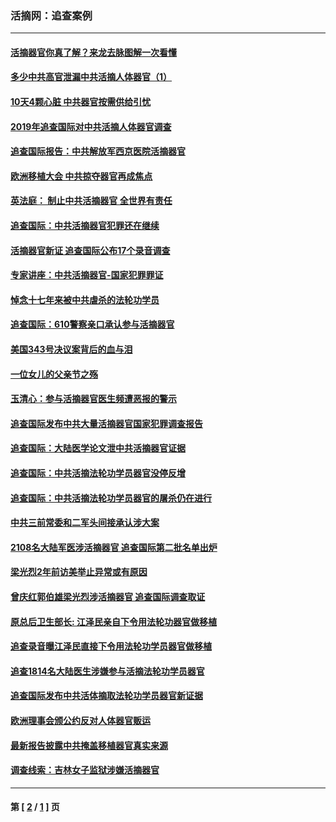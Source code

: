 ### 活摘网：追查案例
---
#### [活摘器官你真了解？来龙去脉图解一次看懂](../../pages/nf5880/n13013820.md?01290430) 
#### [多少中共高官泄漏中共活摘人体器官（1）](../../pages/nf5880/n12671234.md?01290430) 
#### [10天4颗心脏 中共器官按需供给引忧](../../pages/nf5880/n12326366.md?01290430) 
#### [2019年追查国际对中共活摘人体器官调查](../../pages/nf5880/n11917733.md?01290430) 
#### [追查国际报告：中共解放军西京医院活摘器官](../../pages/nf5880/n11838359.md?01290430) 
#### [欧洲移植大会 中共掠夺器官再成焦点](../../pages/nf5880/n11538883.md?01290430) 
#### [英法庭： 制止中共活摘器官 全世界有责任](../../pages/nf5880/n11330691.md?01290430) 
#### [追查国际：中共活摘器官犯罪还在继续](../../pages/nf5880/n11218301.md?01290430) 
#### [活摘器官新证 追查国际公布17个录音调查](../../pages/nf5880/n10897744.md?01290430) 
#### [专家讲座：中共活摘器官-国家犯罪罪证](../../pages/nf5880/n8828153.md?01290430) 
#### [悼念十七年来被中共虐杀的法轮功学员](../../pages/nf5880/n8124823.md?01290430) 
#### [追查国际：610警察亲口承认参与活摘器官](../../pages/nf5880/n8109067.md?01290430) 
#### [美国343号决议案背后的血与泪](../../pages/nf5880/n8020684.md?01290430) 
#### [一位女儿的父亲节之殇](../../pages/nf5880/n8014122.md?01290430) 
#### [玉清心：参与活摘器官医生频遭恶报的警示](../../pages/nf5880/n4637546.md?01290430) 
#### [追查国际发布中共大量活摘器官国家犯罪调查报告](../../pages/nf5880/n4613428.md?01290430) 
#### [追查国际：大陆医学论文泄中共活摘器官证据](../../pages/nf5880/n4608794.md?01290430) 
#### [追查国际：中共活摘法轮功学员器官没停反增](../../pages/nf5880/n4584075.md?01290430) 
#### [追查国际：中共活摘法轮功学员器官的屠杀仍在进行](../../pages/nf5880/n4299154.md?01290430) 
#### [中共三前常委和二军头间接承认涉大案](../../pages/nf5880/n4286244.md?01290430) 
#### [2108名大陆军医涉活摘器官 追查国际第二批名单出炉](../../pages/nf5880/n4284769.md?01290430) 
#### [梁光烈2年前访美举止异常或有原因](../../pages/nf5880/n4279686.md?01290430) 
#### [曾庆红郭伯雄梁光烈涉活摘器官 追查国际调查取证](../../pages/nf5880/n4278462.md?01290430) 
#### [原总后卫生部长: 江泽民亲自下令用法轮功器官做移植](../../pages/nf5880/n4263864.md?01290430) 
#### [追查录音曝江泽民直接下令用法轮功学员器官做移植](../../pages/nf5880/n4261268.md?01290430) 
#### [追查1814名大陆医生涉嫌参与活摘法轮功学员器官](../../pages/nf5880/n4259055.md?01290430) 
#### [追查国际发布中共活体摘取法轮功学员器官新证据](../../pages/nf5880/n4258255.md?01290430) 
#### [欧洲理事会颁公约反对人体器官贩运](../../pages/nf5880/n4206955.md?01290430) 
#### [最新报告披露中共掩盖移植器官真实来源](../../pages/nf5880/n4140084.md?01290430) 
#### [调查线索：吉林女子监狱涉嫌活摘器官](../../pages/nf5880/n4044366.md?01290430) 

---
#### 第 [ [2](./2.md?01290430) / [1](./1.md?01290430) ] 页
